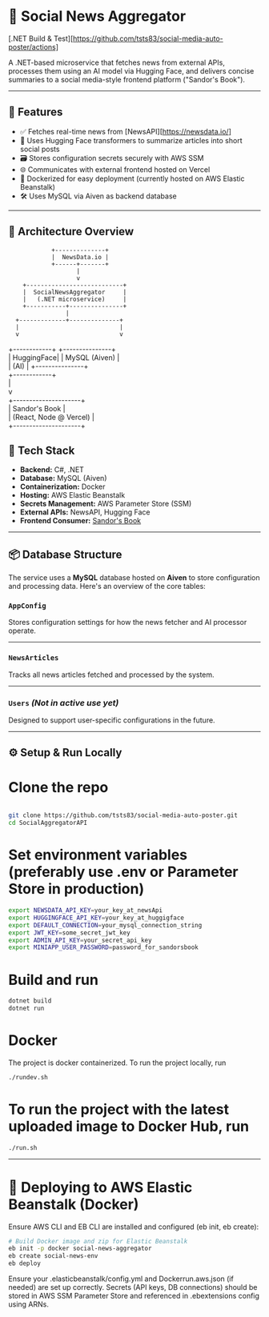 # 📰 Social News Aggregator

[.NET Build & Test][https://github.com/tsts83/social-media-auto-poster/actions]

A .NET-based microservice that fetches news from external APIs, processes them using an AI model via Hugging Face, and delivers concise summaries to a social media-style frontend platform ("Sandor's Book").

---

## 📌 Features

- ✅ Fetches real-time news from [NewsAPI][https://newsdata.io/]
- 🤖 Uses Hugging Face transformers to summarize articles into short social posts
- 🗃️ Stores configuration secrets securely with AWS SSM
- 🌐 Communicates with external frontend hosted on Vercel
- 🐳 Dockerized for easy deployment (currently hosted on AWS Elastic Beanstalk)
- 🛠️ Uses MySQL via Aiven as backend database

---

## 🚀 Architecture Overview

                +--------------+         
                |  NewsData.io |         
                +------+-------+         
                       |                    
                       v                    
        +---------------------------+       
        |  SocialNewsAggregator     |       
        |   (.NET microservice)     |       
        +-----------+---------------+       
                    |                                    
      +-------------+--------------+                      
      |                            |                      
      v                            v                      
+------------+             +---------------+              
| HuggingFace|             | MySQL (Aiven) |              
|   (AI)     |             +---------------+              
+------------+                                    
                    |                                    
                    v                                    
          +---------------------+                         
          |  Sandor's Book      |                         
          |  (React, Node @ Vercel)   |                         
          +---------------------+        

## 🧰 Tech Stack

- **Backend:** C#, .NET
- **Database:** MySQL (Aiven)
- **Containerization:** Docker
- **Hosting:** AWS Elastic Beanstalk
- **Secrets Management:** AWS Parameter Store (SSM)
- **External APIs:** NewsAPI, Hugging Face
- **Frontend Consumer:** [Sandor's Book](https://mini-social-media-demo.vercel.app/)


---

## 📦 Database Structure

The service uses a **MySQL** database hosted on **Aiven** to store configuration and processing data. Here's an overview of the core tables:

### `AppConfig`

Stores configuration settings for how the news fetcher and AI processor operate.

---

### `NewsArticles`

Tracks all news articles fetched and processed by the system.

---

### `Users` *(Not in active use yet)*

Designed to support user-specific configurations in the future.

---

## ⚙️ Setup & Run Locally

# Clone the repo
```bash

git clone https://github.com/tsts83/social-media-auto-poster.git
cd SocialAggregatorAPI
```

# Set environment variables (preferably use .env or Parameter Store in production)
```bash
export NEWSDATA_API_KEY=your_key_at_newsApi
export HUGGINGFACE_API_KEY=your_key_at_huggigface
export DEFAULT_CONNECTION=your_mysql_connection_string
export JWT_KEY=some_secret_jwt_key
export ADMIN_API_KEY=your_secret_api_key
export MINIAPP_USER_PASSWORD=password_for_sandorsbook
```

# Build and run
```bash
dotnet build
dotnet run
```

# Docker
The project is docker containerized. To run the project locally, run
```bash
./rundev.sh
```

# To run the project with the latest uploaded image to Docker Hub, run 
```bash
./run.sh
```
---

# 🚀 Deploying to AWS Elastic Beanstalk (Docker)

Ensure AWS CLI and EB CLI are installed and configured (eb init, eb create):

```bash
# Build Docker image and zip for Elastic Beanstalk
eb init -p docker social-news-aggregator
eb create social-news-env
eb deploy
```

Ensure your .elasticbeanstalk/config.yml and Dockerrun.aws.json (if needed) are set up correctly.
Secrets (API keys, DB connections) should be stored in AWS SSM Parameter Store and referenced in .ebextensions config using ARNs.

